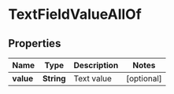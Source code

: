 

# TextFieldValueAllOf


## Properties

Name | Type | Description | Notes
------------ | ------------- | ------------- | -------------
**value** | **String** | Text value |  [optional]



